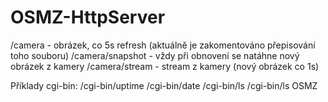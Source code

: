 # OSMZ-HttpServer

/camera - obrázek, co 5s refresh (aktuálně je zakomentováno přepisování toho souboru)
/camera/snapshot - vždy při obnovení se natáhne nový obrázek z kamery
/camera/stream - stream z kamery (nový obrázek co 1s)

Příklady cgi-bin:
/cgi-bin/uptime
/cgi-bin/date
/cgi-bin/ls
/cgi-bin/ls OSMZ
